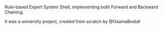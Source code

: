 Rule-based Expert System Shell, implementing both Forward and Backward Chaining.

It was a university project, created from scratch by @OsamaBodiaf
